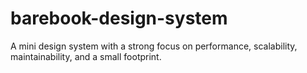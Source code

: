 # barebook-design-system
A mini design system with a strong focus on performance, scalability, maintainability, and a small footprint.
